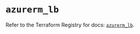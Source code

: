 # `azurerm_lb`

Refer to the Terraform Registry for docs: [`azurerm_lb`](https://registry.terraform.io/providers/hashicorp/azurerm/4.12.0/docs/resources/lb).
